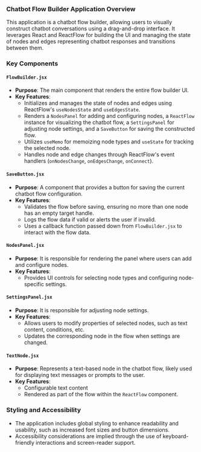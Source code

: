 
### Chatbot Flow Builder Application Overview

This application is a chatbot flow builder, allowing users to visually construct chatbot conversations using a drag-and-drop interface. It leverages React and ReactFlow for building the UI and managing the state of nodes and edges representing chatbot responses and transitions between them.

### Key Components

#### `FlowBuilder.jsx`
- **Purpose**: The main component that renders the entire flow builder UI.
- **Key Features**:
  - Initializes and manages the state of nodes and edges using ReactFlow's `useNodesState` and `useEdgesState`.
  - Renders a `NodesPanel` for adding and configuring nodes, a `ReactFlow` instance for visualizing the chatbot flow, a `SettingsPanel` for adjusting node settings, and a `SaveButton` for saving the constructed flow.
  - Utilizes `useMemo` for memoizing node types and `useState` for tracking the selected node.
  - Handles node and edge changes through ReactFlow's event handlers (`onNodesChange`, `onEdgesChange`, `onConnect`).

#### `SaveButton.jsx`
- **Purpose**: A component that provides a button for saving the current chatbot flow configuration.
- **Key Features**:
  - Validates the flow before saving, ensuring no more than one node has an empty target handle.
  - Logs the flow data if valid or alerts the user if invalid.
  - Uses a callback function passed down from `FlowBuilder.jsx` to interact with the flow data.

#### `NodesPanel.jsx`
- **Purpose**: It is responsible for rendering the panel where users can add and configure nodes.
- **Key Features**:
  - Provides UI controls for selecting node types and configuring node-specific settings.

#### `SettingsPanel.jsx`
- **Purpose**: It is responsible for adjusting node settings.
- **Key Features**:
  - Allows users to modify properties of selected nodes, such as text content, conditions, etc.
  - Updates the corresponding node in the flow when settings are changed.

#### `TextNode.jsx`
- **Purpose**: Represents a text-based node in the chatbot flow, likely used for displaying text messages or prompts to the user.
- **Key Features**:
  - Configurable text content
  - Rendered as part of the flow within the `ReactFlow` component.

### Styling and Accessibility

- The application includes global styling to enhance readability and usability, such as increased font sizes and button dimensions.
- Accessibility considerations are implied through the use of keyboard-friendly interactions and screen-reader support.
